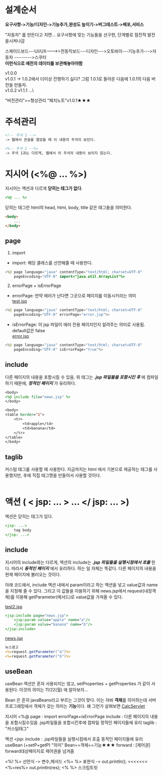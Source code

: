 # 설계순서

**요구사항->기능/디자인->기능추가,완성도 높이기->버그테스트->배포,서비스**

"자동차" 를 만든다고 치면...
요구사항에 맞는 기능들을 선구현,
단계별로 점진적 발전을시켜나감

스케이드보드---UI/UX--->>전동킥보드---디자인--->오토바이---기능추가--->자동차
				--------->스쿠터  
**이런식으로 예전의 데이터를 보관해놓아야함**

v1.0.0\
v1.0.1  -> 1.0.2에서 더이상 진행하기 싫다? 그럼 1.0.1로 돌아온 다음에 1.0.1의 			다음 버전을 만들자.\
v1.0.2     v1.1.1 ...\
	   	  
"버전관리"==형상관리
"패치노트"v1.0.1★★★

# 주석관리

```jsp
<!-- 주석 1 -->
-> 웹에서 콘솔을 열었을 때 이 내용의 주석이 보인다. 

<%-- 주석 2 --%>
-> 주석 1과는 다르게, 웹에서 이 주석의 내용이 보이지 않는다. 
```

# 지시어 (<%@ ... %>)

지시어는 액션과 다르게 **닫히는 태그가 없다**. 
```jsp
<%@ ... %>
```
닫히는 태그란 html의 head, html, body, title 같은 태그들을 의미한다. 
```html
<body> 
	...
</body>
```

## page 

1. import 

+ import: 해당 클래스를 선언해줄 때 사용한다. 
```java
<%@ page language="java" contentType="text/html; charset=UTF-8"
    pageEncoding="UTF-8" import="java.util.ArrayList"%>
```

2. errorPage + isErrorPage

+ errorPage: 만약 에러가 난다면 그곳으로 페이지를 이동시키라는 의미\
[test.jsp](test.jsp)
```java
<%@ page language="java" contentType="text/html; charset=UTF-8"
    pageEncoding="UTF-8" errorPage="error.jsp"%>
```

+ isErrorPage: 이 jsp 파일이 에러 전용 페이지인지 알려주는 의미로 사용됨. default값은 false\
[error.jsp](error.jsp)
```java
<%@ page language="java" contentType="text/html; charset=UTF-8"
    pageEncoding="UTF-8" isErrorPage="true"%>
```

## include

다른 페이지의 내용을 포함시킬 수 있음. 위 태그는 ***.jsp 파일들을 포함시킨 후*** 에 컴파일하기 때문에, ***정적인 페이지*** 가 유리하다. 

```jsp
<body>
<%@ include file="news.jsp" %>
</body>
```

```jsp
<body>
<table border="1">
	<tr>
		<td>apple</td>
		<td>banana</td>
	</tr>
</table>
</body>
```

## taglib 

커스텀 태그를 사용할 때 사용한다. 지금까지는 html 에서 기본으로 제공하는 태그를 사용했지만, 후에 직접 태그명을 만들어서 사용할 것이다.\
<br>

# 액션 ( < jsp: ... > ... </ jsp: ... >)

액션은 닫히는 태그가 있다. 
```jsp
<jsp: ...>
	tag body
</jsp: ...>
```

## include 

지시어의 include와는 다르게, 액션의 include는 ***.jsp 파일들을 실행시점에서 호출*** 한다. 따라서 ***동적인 페이지*** 에서 유리하다. 하는 일 자체는 똑같다. 다른 페이지의 내용을 현재 페이지에 불러오는 것이다. 

아래 코드에서, include 액션 내에서 param이라고 하는 액션을 넣고 value값과 name을 지정해 줄 수 있다. 그리고 이 값들을 이용하기 위해 news.jsp에서 request(내장객체)를 이용해 getParameter(메서드)로 value값을 가져올 수 있다. 

[test2.jsp](test2.jsp)
```jsp
<jsp:include page="news.jsp">
	<jsp:param value="apple" name="a"/> 
	<jsp:param value="banana" name="b"/>
</jsp:include>
```

[news.jsp](news.jsp)
```jsp
뉴스광고
<%=request.getParameter("a")%>
<%=request.getParameter("b")%>
```

## useBean

useBean 액션은 혼자 사용되지는 않고, setProperties + getProperties 가 같이 사용된다. 이것의 의미는 11/22(월) 에 알아보자...

Bean 은 흔히 javaBeans라고 부르는 그것이 맞다. 이는 자바 **객체**를 의미하는데 서버 프로그래밍에서 객체가 갖는 의미는 **기능**이다. 왜 그런가 살펴보면 [CalcServlet](https://github.com/MinhoJJang/Web_study/blob/main/Web3/JSP/jsp_1116/CalcServlet.java)













지시어 <%@ page : import errorPage+isErrorPage
	include : 다른 페이지의 내용을 포함시킬수있음
		.jsp파일들을 포함시킨후에 컴파일
		정적인 페이지들에 유리
	taglib : "커스텀태그"

액션  <jsp:
include : .jsp파일들을 실행시점에서 호출
		동적인 페이지들에 유리
useBean (+setP+getP)
	"의미"
	Bean==객체==기능★★★
forward : [제어권] forward대상페이지로 제어권을 넘겨줌



<%! %> 선언식 -> 변수,메서드
<%= %> 표현식 -> out.println(); <<<<<<<
	<%=res%>
	out.println(res);
<%  %> 스크립트릿








